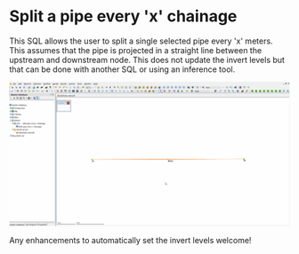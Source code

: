 # Split a pipe every 'x' chainage
This SQL allows the user to split a single selected pipe every 'x' meters. This assumes that the pipe is projected in a straight line between the upstream and downstream node. This does not update the invert levels but that can be done with another SQL or using an inference tool. 

![](gif001.gif)

Any enhancements to automatically set the invert levels welcome!